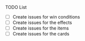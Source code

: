 TODO List

- [ ] Create issues for win conditions
- [ ] Create issues for the effects
- [ ] Create issues for the items
- [ ] Create issues for the cards
